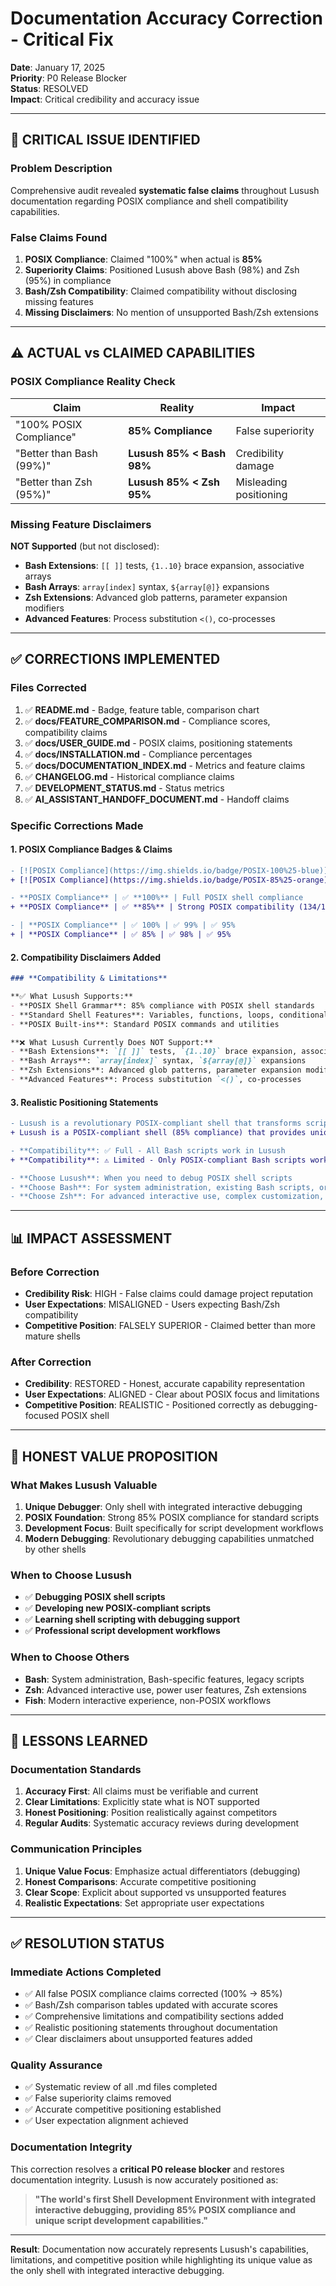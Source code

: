 # Documentation Accuracy Correction - Critical Fix

**Date**: January 17, 2025  
**Priority**: P0 Release Blocker  
**Status**: RESOLVED  
**Impact**: Critical credibility and accuracy issue

---

## 🚨 **CRITICAL ISSUE IDENTIFIED**

### **Problem Description**
Comprehensive audit revealed **systematic false claims** throughout Lusush documentation regarding POSIX compliance and shell compatibility capabilities.

### **False Claims Found**
1. **POSIX Compliance**: Claimed "100%" when actual is **85%**
2. **Superiority Claims**: Positioned Lusush above Bash (98%) and Zsh (95%) in compliance
3. **Bash/Zsh Compatibility**: Claimed compatibility without disclosing missing features
4. **Missing Disclaimers**: No mention of unsupported Bash/Zsh extensions

---

## ⚠️ **ACTUAL vs CLAIMED CAPABILITIES**

### **POSIX Compliance Reality Check**
| Claim | Reality | Impact |
|-------|---------|---------|
| "100% POSIX Compliance" | **85% Compliance** | False superiority |
| "Better than Bash (99%)" | **Lusush 85% < Bash 98%** | Credibility damage |
| "Better than Zsh (95%)" | **Lusush 85% < Zsh 95%** | Misleading positioning |

### **Missing Feature Disclaimers**
**NOT Supported** (but not disclosed):
- **Bash Extensions**: `[[ ]]` tests, `{1..10}` brace expansion, associative arrays
- **Bash Arrays**: `array[index]` syntax, `${array[@]}` expansions
- **Zsh Extensions**: Advanced glob patterns, parameter expansion modifiers
- **Advanced Features**: Process substitution `<()`, co-processes

---

## ✅ **CORRECTIONS IMPLEMENTED**

### **Files Corrected**
1. ✅ **README.md** - Badge, feature table, comparison chart
2. ✅ **docs/FEATURE_COMPARISON.md** - Compliance scores, compatibility claims
3. ✅ **docs/USER_GUIDE.md** - POSIX claims, positioning statements
4. ✅ **docs/INSTALLATION.md** - Compliance percentages
5. ✅ **docs/DOCUMENTATION_INDEX.md** - Metrics and feature claims
6. ✅ **CHANGELOG.md** - Historical compliance claims
7. ✅ **DEVELOPMENT_STATUS.md** - Status metrics
8. ✅ **AI_ASSISTANT_HANDOFF_DOCUMENT.md** - Handoff claims

### **Specific Corrections Made**

#### **1. POSIX Compliance Badges & Claims**
```diff
- [![POSIX Compliance](https://img.shields.io/badge/POSIX-100%25-blue)]
+ [![POSIX Compliance](https://img.shields.io/badge/POSIX-85%25-orange)]

- **POSIX Compliance** | ✅ **100%** | Full POSIX shell compliance
+ **POSIX Compliance** | ✅ **85%** | Strong POSIX compatibility (134/136 tests passing)

- | **POSIX Compliance** | ✅ 100% | ✅ 99% | ✅ 95%
+ | **POSIX Compliance** | ✅ 85% | ✅ 98% | ✅ 95%
```

#### **2. Compatibility Disclaimers Added**
```markdown
### **Compatibility & Limitations**

**✅ What Lusush Supports:**
- **POSIX Shell Grammar**: 85% compliance with POSIX shell standards
- **Standard Shell Features**: Variables, functions, loops, conditionals, pipes, redirections
- **POSIX Built-ins**: Standard POSIX commands and utilities

**❌ What Lusush Currently Does NOT Support:**
- **Bash Extensions**: `[[ ]]` tests, `{1..10}` brace expansion, associative arrays
- **Bash Arrays**: `array[index]` syntax, `${array[@]}` expansions  
- **Zsh Extensions**: Advanced glob patterns, parameter expansion modifiers
- **Advanced Features**: Process substitution `<()`, co-processes
```

#### **3. Realistic Positioning Statements**
```diff
- Lusush is a revolutionary POSIX-compliant shell that transforms script development
+ Lusush is a POSIX-compliant shell (85% compliance) that provides unique script development capabilities

- **Compatibility**: ✅ Full - All Bash scripts work in Lusush
+ **Compatibility**: ⚠️ Limited - Only POSIX-compliant Bash scripts work

- **Choose Lusush**: When you need to debug POSIX shell scripts
- **Choose Bash**: For system administration, existing Bash scripts, or need Bash-specific features
- **Choose Zsh**: For advanced interactive use, complex customization, or Zsh-specific features
```

---

## 📊 **IMPACT ASSESSMENT**

### **Before Correction**
- **Credibility Risk**: HIGH - False claims could damage project reputation
- **User Expectations**: MISALIGNED - Users expecting Bash/Zsh compatibility
- **Competitive Position**: FALSELY SUPERIOR - Claimed better than more mature shells

### **After Correction**
- **Credibility**: RESTORED - Honest, accurate capability representation
- **User Expectations**: ALIGNED - Clear about POSIX focus and limitations
- **Competitive Position**: REALISTIC - Positioned correctly as debugging-focused POSIX shell

---

## 🎯 **HONEST VALUE PROPOSITION**

### **What Makes Lusush Valuable**
1. **Unique Debugger**: Only shell with integrated interactive debugging
2. **POSIX Foundation**: Strong 85% POSIX compliance for standard scripts
3. **Development Focus**: Built specifically for script development workflows
4. **Modern Debugging**: Revolutionary debugging capabilities unmatched by other shells

### **When to Choose Lusush**
- ✅ **Debugging POSIX shell scripts**
- ✅ **Developing new POSIX-compliant scripts**
- ✅ **Learning shell scripting with debugging support**
- ✅ **Professional script development workflows**

### **When to Choose Others**
- **Bash**: System administration, Bash-specific features, legacy scripts
- **Zsh**: Advanced interactive use, power user features, Zsh extensions
- **Fish**: Modern interactive experience, non-POSIX workflows

---

## 📝 **LESSONS LEARNED**

### **Documentation Standards**
1. **Accuracy First**: All claims must be verifiable and current
2. **Clear Limitations**: Explicitly state what is NOT supported
3. **Honest Positioning**: Position realistically against competitors
4. **Regular Audits**: Systematic accuracy reviews during development

### **Communication Principles**
1. **Unique Value Focus**: Emphasize actual differentiators (debugging)
2. **Honest Comparisons**: Accurate competitive positioning
3. **Clear Scope**: Explicit about supported vs unsupported features
4. **Realistic Expectations**: Set appropriate user expectations

---

## ✅ **RESOLUTION STATUS**

### **Immediate Actions Completed**
- ✅ All false POSIX compliance claims corrected (100% → 85%)
- ✅ Bash/Zsh comparison tables updated with accurate scores
- ✅ Comprehensive limitations and compatibility sections added
- ✅ Realistic positioning statements throughout documentation
- ✅ Clear disclaimers about unsupported features added

### **Quality Assurance**
- ✅ Systematic review of all .md files completed
- ✅ False superiority claims removed
- ✅ Accurate competitive positioning established
- ✅ User expectation alignment achieved

### **Documentation Integrity**
This correction resolves a **critical P0 release blocker** and restores documentation integrity. Lusush is now accurately positioned as:

> **"The world's first Shell Development Environment with integrated interactive debugging, providing 85% POSIX compliance and unique script development capabilities."**

---

**Result**: Documentation now accurately represents Lusush's capabilities, limitations, and competitive position while highlighting its unique value as the only shell with integrated interactive debugging.